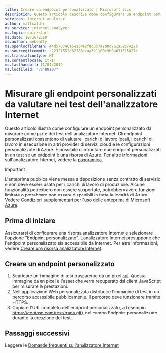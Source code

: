```yaml
---
title: Creare un endpoint personalizzato | Microsoft Docs
description: Questo articolo descrive come configurare un endpoint personalizzato per la misurazione con la risorsa Analizzatore Internet.
services: internet-analyzer
author: mattcalder
ms.service: internet-analyzer
ms.topic: quickstart
ms.date: 10/16/2019
ms.author: mebeatty
ms.openlocfilehash: 44d570746a54154a2f8d3c7a200c761a59b7422b
ms.sourcegitcommit: c22327552d62f88aeaa321189f9b9a631525027c
ms.translationtype: HT
ms.contentlocale: it-IT
ms.lasthandoff: 11/04/2019
ms.locfileid: "73488107"
---
```

# <a name="measure-custom-endpoints-to-evaluate-in-your-internet-analyzer-tests"></a>Misurare gli endpoint personalizzati da valutare nei test dell'analizzatore Internet 

Questo articolo illustra come configurare un endpoint personalizzato da misurare come parte dei test dell'analizzatore Internet. Gli endpoint personalizzati consentono di valutare i carichi di lavoro locali, i carichi di lavoro in esecuzione in altri provider di servizi cloud e le configurazioni personalizzate di Azure.  È possibile confrontare due endpoint personalizzati in un test se un endpoint è una risorsa di Azure. Per altre informazioni sull'analizzatore Internet, vedere la [panoramica](internet-analyzer-overview.md). 

> [!IMPORTANT]
> L'anteprima pubblica viene messa a disposizione senza contratto di servizio e non deve essere usata per i carichi di lavoro di produzione. Alcune funzionalità potrebbero non essere supportate, potrebbero avere funzioni limitate o potrebbero non essere disponibili in tutte le località di Azure. Vedere [Condizioni supplementari per l'uso delle anteprime di Microsoft Azure](https://azure.microsoft.com/support/legal/preview-supplemental-terms/).
>

## <a name="before-you-begin"></a>Prima di iniziare

Assicurarsi di configurare una risorsa analizzatore Internet e selezionare l'opzione "Endpoint personalizzato". L'analizzatore Internet presuppone che l'endpoint personalizzato sia accessibile da Internet. Per altre informazioni, vedere [Creare una risorsa analizzatore Internet](internet-analyzer-create-test-portal.md).


## <a name="create-custom-endpoint"></a>Creare un endpoint personalizzato

1. Scaricare un'immagine di test trasparente da un pixel [qui](https://fpc.msedge.net/apc/trans.gif). Questa immagine da un pixel è l'asset che verrà recuperato dal client JavaScript per misurare le prestazioni.
2. Nell'applicazione Web personalizzata distribuire l'immagine di test in un percorso accessibile pubblicamente. Il percorso deve funzionare tramite HTTPS. 
3. Copiare l'URL completo dell'endpoint personalizzato, ad esempio https://contoso.com/test/trans.gif), nel campo Endpoint personalizzato durante la creazione del test.

## <a name="next-steps"></a>Passaggi successivi

Leggere le [Domande frequenti sull'analizzatore Internet](internet-analyzer-faq.md)

